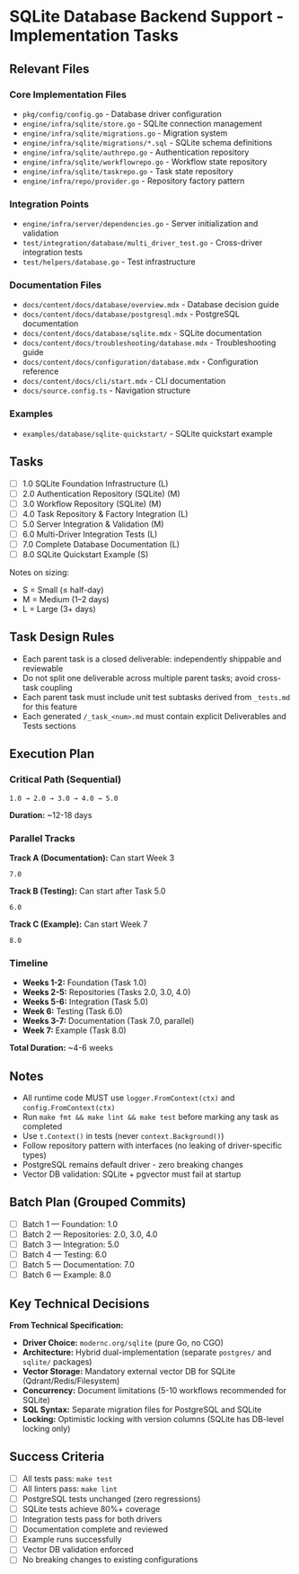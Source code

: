 # SQLite Database Backend Support - Implementation Tasks

## Relevant Files

### Core Implementation Files

- `pkg/config/config.go` - Database driver configuration
- `engine/infra/sqlite/store.go` - SQLite connection management
- `engine/infra/sqlite/migrations.go` - Migration system
- `engine/infra/sqlite/migrations/*.sql` - SQLite schema definitions
- `engine/infra/sqlite/authrepo.go` - Authentication repository
- `engine/infra/sqlite/workflowrepo.go` - Workflow state repository
- `engine/infra/sqlite/taskrepo.go` - Task state repository
- `engine/infra/repo/provider.go` - Repository factory pattern

### Integration Points

- `engine/infra/server/dependencies.go` - Server initialization and validation
- `test/integration/database/multi_driver_test.go` - Cross-driver integration tests
- `test/helpers/database.go` - Test infrastructure

### Documentation Files

- `docs/content/docs/database/overview.mdx` - Database decision guide
- `docs/content/docs/database/postgresql.mdx` - PostgreSQL documentation
- `docs/content/docs/database/sqlite.mdx` - SQLite documentation
- `docs/content/docs/troubleshooting/database.mdx` - Troubleshooting guide
- `docs/content/docs/configuration/database.mdx` - Configuration reference
- `docs/content/docs/cli/start.mdx` - CLI documentation
- `docs/source.config.ts` - Navigation structure

### Examples

- `examples/database/sqlite-quickstart/` - SQLite quickstart example

## Tasks

- [ ] 1.0 SQLite Foundation Infrastructure (L)
- [ ] 2.0 Authentication Repository (SQLite) (M)
- [ ] 3.0 Workflow Repository (SQLite) (M)
- [ ] 4.0 Task Repository & Factory Integration (L)
- [ ] 5.0 Server Integration & Validation (M)
- [ ] 6.0 Multi-Driver Integration Tests (L)
- [ ] 7.0 Complete Database Documentation (L)
- [ ] 8.0 SQLite Quickstart Example (S)

Notes on sizing:

- S = Small (≤ half-day)
- M = Medium (1–2 days)
- L = Large (3+ days)

## Task Design Rules

- Each parent task is a closed deliverable: independently shippable and reviewable
- Do not split one deliverable across multiple parent tasks; avoid cross-task coupling
- Each parent task must include unit test subtasks derived from `_tests.md` for this feature
- Each generated `/_task_<num>.md` must contain explicit Deliverables and Tests sections

## Execution Plan

### Critical Path (Sequential)
```
1.0 → 2.0 → 3.0 → 4.0 → 5.0
```
**Duration:** ~12-18 days

### Parallel Tracks

**Track A (Documentation):** Can start Week 3
```
7.0
```

**Track B (Testing):** Can start after Task 5.0
```
6.0
```

**Track C (Example):** Can start Week 7
```
8.0
```

### Timeline
- **Weeks 1-2:** Foundation (Task 1.0)
- **Weeks 2-5:** Repositories (Tasks 2.0, 3.0, 4.0)
- **Weeks 5-6:** Integration (Task 5.0)
- **Week 6:** Testing (Task 6.0)
- **Weeks 3-7:** Documentation (Task 7.0, parallel)
- **Week 7:** Example (Task 8.0)

**Total Duration:** ~4-6 weeks

## Notes

- All runtime code MUST use `logger.FromContext(ctx)` and `config.FromContext(ctx)`
- Run `make fmt && make lint && make test` before marking any task as completed
- Use `t.Context()` in tests (never `context.Background()`)
- Follow repository pattern with interfaces (no leaking of driver-specific types)
- PostgreSQL remains default driver - zero breaking changes
- Vector DB validation: SQLite + pgvector must fail at startup

## Batch Plan (Grouped Commits)

- [ ] Batch 1 — Foundation: 1.0
- [ ] Batch 2 — Repositories: 2.0, 3.0, 4.0
- [ ] Batch 3 — Integration: 5.0
- [ ] Batch 4 — Testing: 6.0
- [ ] Batch 5 — Documentation: 7.0
- [ ] Batch 6 — Example: 8.0

## Key Technical Decisions

**From Technical Specification:**
- **Driver Choice:** `modernc.org/sqlite` (pure Go, no CGO)
- **Architecture:** Hybrid dual-implementation (separate `postgres/` and `sqlite/` packages)
- **Vector Storage:** Mandatory external vector DB for SQLite (Qdrant/Redis/Filesystem)
- **Concurrency:** Document limitations (5-10 workflows recommended for SQLite)
- **SQL Syntax:** Separate migration files for PostgreSQL and SQLite
- **Locking:** Optimistic locking with version columns (SQLite has DB-level locking only)

## Success Criteria

- [ ] All tests pass: `make test`
- [ ] All linters pass: `make lint`
- [ ] PostgreSQL tests unchanged (zero regressions)
- [ ] SQLite tests achieve 80%+ coverage
- [ ] Integration tests pass for both drivers
- [ ] Documentation complete and reviewed
- [ ] Example runs successfully
- [ ] Vector DB validation enforced
- [ ] No breaking changes to existing configurations
